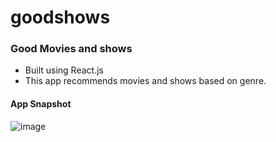 # goodshows


### Good Movies and shows

* Built using React.js
* This app recommends movies and shows based on genre.

#### App Snapshot

![image](https://user-images.githubusercontent.com/52121256/135510576-8ece927b-833c-4788-8081-1b022dd99c3a.png)


